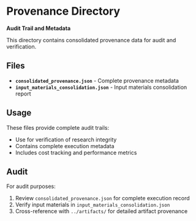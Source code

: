 # Provenance Directory

**Audit Trail and Metadata**

This directory contains consolidated provenance data for audit and verification.

## Files

- **`consolidated_provenance.json`** - Complete provenance metadata
- **`input_materials_consolidation.json`** - Input materials consolidation report

## Usage

These files provide complete audit trails:
- Use for verification of research integrity
- Contains complete execution metadata
- Includes cost tracking and performance metrics

## Audit

For audit purposes:
1. Review `consolidated_provenance.json` for complete execution record
2. Verify input materials in `input_materials_consolidation.json`
3. Cross-reference with `../artifacts/` for detailed artifact provenance
